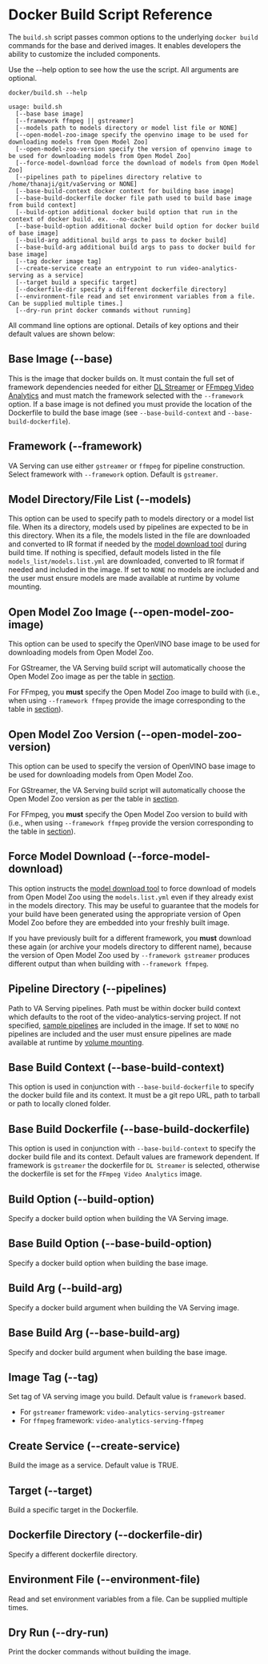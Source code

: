 # Docker Build Script Reference
The `build.sh` script passes common options to the underlying `docker build` commands for the base and derived images. It enables developers the ability to customize the included components.

Use the --help option to see how the use the script. All arguments are optional.

```
docker/build.sh --help
```
```
usage: build.sh
  [--base base image]
  [--framework ffmpeg || gstreamer]
  [--models path to models directory or model list file or NONE]
  [--open-model-zoo-image specify the openvino image to be used for downloading models from Open Model Zoo]
  [--open-model-zoo-version specify the version of openvino image to be used for downloading models from Open Model Zoo]
  [--force-model-download force the download of models from Open Model Zoo]
  [--pipelines path to pipelines directory relative to /home/thanaji/git/vaServing or NONE]
  [--base-build-context docker context for building base image]
  [--base-build-dockerfile docker file path used to build base image from build context]
  [--build-option additional docker build option that run in the context of docker build. ex. --no-cache]
  [--base-build-option additional docker build option for docker build of base image]
  [--build-arg additional build args to pass to docker build]
  [--base-build-arg additional build args to pass to docker build for base image]
  [--tag docker image tag]
  [--create-service create an entrypoint to run video-analytics-serving as a service]
  [--target build a specific target]
  [--dockerfile-dir specify a different dockerfile directory]
  [--environment-file read and set environment variables from a file. Can be supplied multiple times.]
  [--dry-run print docker commands without running]
```
All command line options are optional. Details of key options and their default values are shown below:
## Base Image (--base)
This is the image that docker builds on. It must contain the full set of framework dependencies needed for either [DL Streamer](https://github.com/openvinotoolkit/dlstreamer_gst) or [FFmpeg Video Analytics](https://github.com/VCDP/FFmpeg-patch) and must match the framework selected with the `--framework` option. If a base image is not defined you must provide the location of the Dockerfile to build the base image (see `--base-build-context` and `--base-build-dockerfile`).

## Framework (--framework)
VA Serving can use either `gstreamer` or `ffmpeg` for pipeline construction. Select framework with `--framework` option. Default is `gstreamer`.

## Model Directory/File List (--models)
This option can be used to specify path to models directory or a model list file. When its a directory, models used by pipelines are expected to be in this directory. When its a file, the models listed in the file are downloaded and converted to IR format if needed by the [model download tool](../tools/model_downloader/README.md) during build time. If nothing is specified, default models listed in the file `models_list/models.list.yml` are downloaded, converted to IR format if needed and included in the image. If set to `NONE` no models are included and the user must ensure models are made available at runtime by volume mounting.

## Open Model Zoo Image (--open-model-zoo-image)
This option can be used to specify the OpenVINO base image to be used for downloading models from Open Model Zoo.

For GStreamer, the VA Serving build script will automatically choose the Open Model Zoo image as per the table in [section](building_video_analytics_serving.md#supported-base-images).

For FFmpeg, you **must** specify the Open Model Zoo image to build with (i.e., when using `--framework ffmpeg` provide the image corresponding to the table in [section](building_video_analytics_serving.md#supported-base-images)).

## Open Model Zoo Version (--open-model-zoo-version)
This option can be used to specify the version of OpenVINO base image to be used for downloading models from Open Model Zoo.

For GStreamer, the VA Serving build script will automatically choose the Open Model Zoo version as per the table in [section](building_video_analytics_serving.md#supported-base-images).

For FFmpeg, you **must** specify the Open Model Zoo version to build with (i.e., when using `--framework ffmpeg` provide the version corresponding to the table in [section](building_video_analytics_serving.md#supported-base-images)).

## Force Model Download (--force-model-download)
This option instructs the [model download tool](../tools/model_downloader/README.md) to force download of models from Open Model Zoo using the `models.list.yml` even if they already exist in the models directory. This may be useful to guarantee that the models for your build have been generated using the appropriate version of Open Model Zoo before they are embedded into your freshly built image.

If you have previously built for a different framework, you **must** download these again (or archive your models directory to different name), because the version of Open Model Zoo used by `--framework gstreamer` produces different output than when building with `--framework ffmpeg`.

## Pipeline Directory (--pipelines)
Path to VA Serving pipelines. Path must be within docker build context which defaults to the root of the video-analytics-serving project. If not specified, [sample pipelines](../pipelines/gstreamer) are included in the image. If set to `NONE` no pipelines are included and the user must ensure pipelines are made available at runtime by [volume mounting](running_video_analytics_serving.md#selecting-pipelines-and-models-at-runtime).

## Base Build Context (--base-build-context)
This option is used in conjunction with `--base-build-dockerfile` to specify the docker build file and its context. It must be a git repo URL, path to tarball or path to locally cloned folder.

## Base Build Dockerfile (--base-build-dockerfile)
This option is used in conjunction with `--base-build-context` to specify the docker build file and its context. Default values are framework dependent. If framework is `gstreamer` the dockerfile for `DL Streamer` is selected, otherwise the dockerfile is set for the `FFmpeg Video Analytics` image.

## Build Option (--build-option)
Specify a docker build option when building the VA Serving image.

## Base Build Option (--base-build-option)
Specify a docker build option when building the base image.

## Build Arg (--build-arg)
Specify a docker build argument when building the VA Serving image.

## Base Build Arg (--base-build-arg)
Specify and docker build argument when building the base image.

## Image Tag (--tag)
Set tag of VA serving image you build. Default value is `framework` based.
* For `gstreamer` framework: `video-analytics-serving-gstreamer`
* For `ffmpeg` framework: `video-analytics-serving-ffmpeg`

## Create Service (--create-service)
Build the image as a service. Default value is TRUE.

## Target (--target)
Build a specific target in the Dockerfile.

## Dockerfile Directory (--dockerfile-dir)
Specify a different dockerfile directory.

## Environment File (--environment-file)
Read and set environment variables from a file. Can be supplied multiple times.

## Dry Run (--dry-run)
Print the docker commands without building the image.
